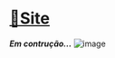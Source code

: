 # [🌌Site](https://collectionastronomia-9ifgyzvda-naph4r.vercel.app)
***Em contrução...***
![image](https://user-images.githubusercontent.com/104214681/196568166-61e61cc6-7b8a-4efc-b928-7d40d441aa9f.png)

